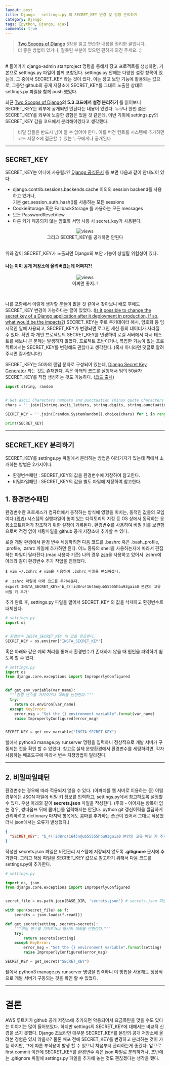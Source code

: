 ```yaml
---
layout: post
title: Django - settings.py 의 SECRET_KEY 변경 및 설정 분리하기
category: Django
tags: [python, Django, ajax]
comments: true
---
```

> [Two Scoops of Django](https://www.twoscoopspress.com/products/two-scoops-of-django-1-11) 5장을 읽고 연습한 내용을 정리한 글입니다.  
> 더 좋은 방법이 있거나, 잘못된 부분이 있으면 편하게 의견 주세요. :)

<br>
# 들어가기
django-admin startproject 명령을 통해서 장고 프로젝트를 생성하면, 기본으로 settings.py 파일이 함께 포함된다. settings.py 안에는 다양한 설정 항목이 있는데, 그 중에서 SECRET_KEY 라는 것이 있다. 이는 장고 보안 기능에 활용되는 값으로, 그동안 github의 공개 저장소에 SECRET_KEY를 그대로 노출한 상태로 settings.py 파일을 함께 push 했었다.    

최근 [Two Scoops of Django](https://www.twoscoopspress.com/products/two-scoops-of-django-1-11)의 **5.3 코드에서 설정 분리하기** 를 읽어보니 SECRET_KEY는 외부에 공개되면 안된다는 내용이 있었다. 누구나 한번 쯤은 SECRET_KEY를 외부에 노출한 경험은 있을 것 같은데, 이번 기회에 settings.py의 SECRET_KEY 값을 코드에서 분리해야겠다고 생각했다.
> 비밀 값들은 반드시 남이 알 수 없어야 한다. 이를 버전 컨트롤 시스템에 추가하면 코드 저장소에 접근할 수 있는 누구에게나 공개된다

---

## SECRET_KEY
SECRET_KEY는 어디에 사용될까? [Django 공식문서](https://docs.djangoproject.com/en/1.11/ref/settings/#std:setting-SECRET_KEY) 를 보면 다음과 같이 안내되어 있다.       

- django.contrib.sessions.backends.cache 이외의 session backend를 사용하고 있거나,   
  기본 get_session_auth_hash()를 사용하는 모든 sessions
- CookieStorage 혹은 FallbackStorage 를 사용하는 모든 messages
- 모든 PasswordResetView
- 다른 키가 제공되지 않는 암호화 서명 사용 시 secret_key가 사용된다.

<center>
<figure>
<img src="/assets/post-img/django/secret_key.png" alt="views">
<figcaption>그리고 SECRET_KEY를 공개하면 안된다</figcaption>
</figure>
</center>
<br>
위와 같이 SECRET_KEY가 노출되면 Django의 보안 기능이 상실될 위험성이 있다.

#### 나는 이미 공개 저장소에 올려버렸는데 어쩌지?!

<center>
<figure>
<img src="/assets/post-img/surprise.png" alt="views">
<figcaption>어쩌면 좋지..!</figcaption>
</figure>
</center>
<br>

나를 포함해서 이렇게 생각할 분들이 많을 것 같아서 찾아보니 배포 후에도 SECRET_KEY 변경이 가능하다는 글이 있었다.
([Is it possible to change the secret key of a Django application after it deployment in production, If so, what would be the impacts?](https://www.quora.com/Is-it-possible-to-change-the-secret-key-of-a-Django-application-after-it-deployment-in-production-If-so-what-would-be-the-impacts)) SECRET_KEY는 주로 쿠키데이터 해시, 암호화 등 임시적인 일에 사용되고, SECRET_KEY가 변경되면 로그인 세션 등의 데이터가 사라질 수 있다. 확인 차 개인 프로젝트의 SECRET_KEY를 변경하여 로컬 서버에서 다시 테스트를 해보니 큰 문제는 발생하지 않았다. 프로젝트 초반이거나, 복잡한 기능이 없는 프로젝트에서는 SECRET_KEY를 변경해도 괜찮다고 생각한다. (혹시 아니라면 댓글로 알려주시면 감사합니다!)

SECRET_KEY는 50자의 랜덤 문자로 구성되어 있는데, [Django Secret Key Generator](http://www.miniwebtool.com/django-secret-key-generator/) 라는 것도 존재한다. 혹은 아래의 코드를 실행해서 임의 50글자 SECRET_KEY를 직접 생성하는 것도 가능하다. ([코드 출처](https://github.com/honux77/inflearn-django/blob/master/script/genkey.py))

```python
import string, random


# Get ascii Characters numbers and punctuation (minus quote characters as they could terminate string).
chars = ''.join([string.ascii_letters, string.digits, string.punctuation]).replace('\'', '').replace('"', '').replace('\\', '')

SECRET_KEY = ''.join([random.SystemRandom().choice(chars) for i in range(50)])

print(SECRET_KEY)
```

---

## SECRET_KEY 분리하기  
SECRET_KEY를 settings.py 파일에서 분리하는 방법은 여러가지가 있는데 책에서 소개하는 방법은 2가지이다.
- 환경변수패턴 : SECRET_KEY의 값을 환경변수에 저장하여 참고한다.
- 비밀파일패턴 : SECRET_KEY의 값을 별도 파일에 저장하여 참고한다.

## 1. 환경변수패턴
환경변수란 프로세스가 컴퓨터에서 동작하는 방식에 영향을 미치는, 동적인 값들의 모임이다.([위키](https://ko.wikipedia.org/wiki/%ED%99%98%EA%B2%BD_%EB%B3%80%EC%88%98))
시스템의 실행파일이 놓여 있는 디렉토리의 지정 등 OS 상에서 동작하는 응용소프트웨어가 참조하기 위한 설정이 기록된다. 환경변수를 사용하여 비밀 키를 보관함으로써 걱정 없이 세팅파일을 github 공개 저장소에 추가할 수 있다.

로컬 개발 환경에서 환경 변수 세팅하려면 다음 코드를 .bashrc 혹은 .bash_profile, .profile, .zshrc 파일에 추가하면 된다. 어느 종류의 shell을 사용하는지에 따라서 편집하는 파일이 달라진다.(mac 사용자 기준)
나의 경우 [zsh](http://ohmyz.sh/)을 사용하고 있어서 .zshrc에 아래와 같이 환경변수 추가 작업을 진행했다.

```shell
$ vim ~/.zshrc # vim을 사용하여 .zshrc 파일을 편집하겠다.

# .zshrc 파일에 아래 코드를 추가해준다.
export INSTA_SECRET_KEY='b_4(!id8ro!1645n@ub55555hbu93gaia0 본인의 고유 비밀 키 추가'
```

추가 완료 후, settings.py 파일을 열어서 SECRET_KEY 의 값을 삭제하고 환경변수로 대체한다.

```python
# settings.py
import os


# 환경변수 INSTA_SECRET_KEY 의 값을 참조한다.
SECRET_KEY = os.environ["INSTA_SECRET_KEY"]
```

혹은 아래와 같은 예외 처리를 통해서 환경변수가 존재하지 않을 때 원인을 파악하기 쉽도록 할 수 있다.

```python
# settings.py
import os
from django.core.exceptions import ImproperlyConfigured


def get_env_variable(var_name):
  """환경 변수를 가져오거나 예외를 반환한다."""
  try:
    return os.environ[var_name]
  except KeyError:
    error_msg = "Set the {} environment variable".format(var_name)
    raise ImproperlyConfigured(error_msg)


SECRET_KEY = get_env_variable("INSTA_SECRET_KEY")
```

쉘에서 python3 manage.py runserver 명령을 입력하니 정상적으로 개발 서버가 구동되는 것을 확인 할 수 있었다. 참고로 실제 운영환경에서 환경변수를 세팅하려면, 각자 사용하는 배포도구에 따라서 변수 지정방법이 달라진다.

---

## 2. 비밀파일패턴

환경변수는 경우에 따라 적용되지 않을 수 있다. (아파치를 웹 서버로 이용하는 등) 이럴 경우에는 JSON 파일에 비밀 키 정보를 입력하고, settings.py에서 참고하도록 설정할 수 있다. 우선 아래와 같이 **secrets.json** 파일을 작성한다. (주의 - 이어지는 항목이 없는 경우, 쌍따옴표 뒤에 콤마(,)를 입력해서는 안된다. python git 갱신이력을 깔끔하게 관리하려고 dictionary 마지막 항목에도 콤마를 추가하는 습관이 있어서 그대로 적용했더니 json에서는 오류가 발생했다.)

```json
{
  "SECRET_KEY": "b_4(!id8ro!1645n@ub55555hbu93gaia0 본인의 고유 비밀 키 추가"
}
```

작성한 secrets.json 파일은 버전관리 시스템에 저장되지 않도록 **.gitignore** 문서에 추가한다. 그리고 해당 파일을 SECRET_KEY 값으로 참고하기 위해서 다음 코드를 settings.py에 추가한다.

```python
# settings.py

import os, json
from django.core.exceptions import ImproperlyConfigured


secret_file = os.path.join(BASE_DIR, 'secrets.json') # secrets.json 파일 위치를 명시

with open(secret_file) as f:
    secrets = json.loads(f.read())

def get_secret(setting, secrets=secrets):
    """비밀 변수를 가져오거나 명시적 예외를 반환한다."""
    try:
        return secrets[setting]
    except KeyError:
        error_msg = "Set the {} environment variable".format(setting)
        raise ImproperlyConfigured(error_msg)

SECRET_KEY = get_secret("SECRET_KEY")
```

쉘에서 python3 manage.py runserver 명령을 입력하니 이 방법을 사용해도 정상적으로 개발 서버가 구동되는 것을 확인 할 수 있었다.

---

# 결론
AWS 루트키가 github 공개 저장소에 추가되면 악용되어서 요금폭탄을 맞을 수도 있다는 이야기는 많이 들어보았다. 하지만 settings의 SECRET_KEY에 대해서는 비교적 신경을 쓰지 못했다. Django 초보라면 대부분 SECRET_KEY를 본인의 공개 저장소에 올려본 경험은 있지 않을까? 물론 배포 전에 SECRET_KEY를 변경하고 분리하는 것이 가능 하지만, 그에 따른 부작용이 발생 할 수 있으니 처음부터 관리하는게 좋겠다. 앞으로 first commit 이전에 SECRET_KEY를 환경변수 혹은 json 파일로 분리하거나, 초반에는 .gitignore 파일에 settings.py 파일을 추가해 놓는 것도 괜찮겠다는 생각을 했다.
